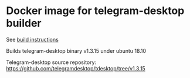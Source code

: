 
# Docker image for telegram-desktop builder

See [build instructions](https://github.com/telegramdesktop/tdesktop/blob/v1.3.15/docs/building-cmake.md)

Builds telegram-desktop binary v1.3.15 under ubuntu 18.10

Telegram-desktop source repository: https://github.com/telegramdesktop/tdesktop/tree/v1.3.15
